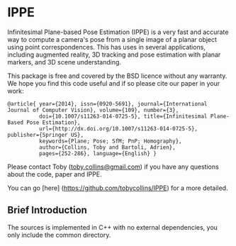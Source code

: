 # IPPE

Infinitesimal Plane-based Pose Estimation (IPPE) is a very fast and accurate way to compute a camera's pose
from a single image of a planar object using point correspondences. This has uses in several applications, 
including augmented reality, 3D tracking and pose estimation with planar markers, and 3D scene understanding.

This package is free and covered by the BSD licence without any warranty. We hope you find this code useful and if so
please cite our paper in your work:

    @article{ year={2014}, issn={0920-5691}, journal={International Journal of Computer Vision}, volume={109}, number={3},
              doi={10.1007/s11263-014-0725-5}, title={Infinitesimal Plane-Based Pose Estimation},
              url={http://dx.doi.org/10.1007/s11263-014-0725-5}, publisher={Springer US}, 
              keywords={Plane; Pose; SfM; PnP; Homography}, 
              author={Collins, Toby and Bartoli, Adrien}, 
              pages={252-286}, language={English} }

Please contact Toby (toby.collins@gmail.com) if you have any questions about the code, paper and IPPE.

You can go [here] (https://github.com/tobycollins/IPPE) for a more detailed.

## Brief Introduction

The sources is implemented in C++ with no external dependencies, you only include the common directory.
